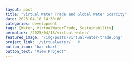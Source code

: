 ```yaml
---
layout: post
title: "Virtual Water Trade and Global Water Scarcity"
date: 2025-04-18 14:30:00
categories: development
tags: [Water, VirtualWaterTrade, Sustainability]
permalink: /2025/04/18/virtual-water/
featured_image: '/img/posts/virtual-water-trade.png'
project_link: '/virtualwater/'  # 
button_icon: 'bar-chart'
button_text: "View Project"
---
```




